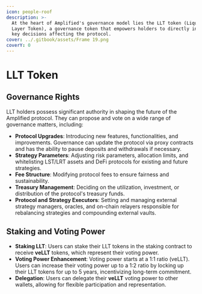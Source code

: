 ```yaml
---
icon: people-roof
description: >-
  At the heart of Amplified's governance model lies the LLT token (Liquidity
  Layer Token), a governance token that empowers holders to directly influence
  key decisions affecting the protocol.
cover: ../.gitbook/assets/Frame 19.png
coverY: 0
---
```


# LLT Token

## Governance Rights

LLT holders possess significant authority in shaping the future of the Amplified protocol. They can propose and vote on a wide range of governance matters, including:

* **Protocol Upgrades**: Introducing new features, functionalities, and improvements. Governance can update the protocol via proxy contracts and has the ability to pause deposits and withdrawals if necessary.
* **Strategy Parameters**: Adjusting risk parameters, allocation limits, and whitelisting LST/LRT assets and DeFi protocols for existing and future strategies.
* **Fee Structure**: Modifying protocol fees to ensure fairness and sustainability.
* **Treasury Management**: Deciding on the utilization, investment, or distribution of the protocol's treasury funds.
* **Protocol and Strategy Executors**: Setting and managing external strategy managers, oracles, and on-chain relayers responsible for rebalancing strategies and compounding external vaults.

## Staking and Voting Power

* **Staking LLT**: Users can stake their LLT tokens in the staking contract to receive **veLLT** tokens, which represent their voting power.
* **Voting Power Enhancement**: Voting power starts at a 1:1 ratio (veLLT). Users can increase their voting power up to a 1:2 ratio by locking up their LLT tokens for up to 5 years, incentivizing long-term commitment.
* **Delegation**: Users can delegate their **veLLT** voting power to other wallets, allowing for flexible participation and representation.
